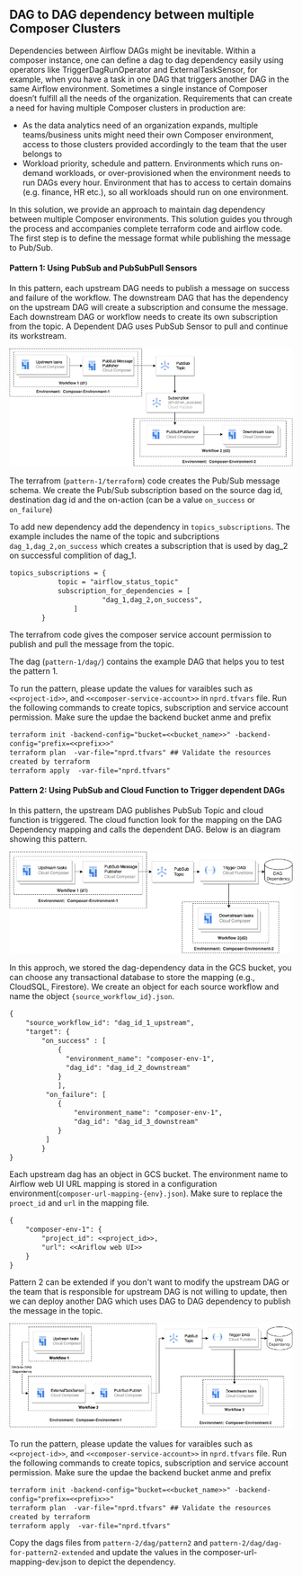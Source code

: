 ## DAG to DAG dependency between multiple Composer Clusters

Dependencies between Airflow DAGs might be inevitable. Within a composer instance, one can define a dag to dag dependency easily using operators like TriggerDagRunOperator and ExternalTaskSensor, for example, when you have a task in one DAG that triggers another DAG in the same Airflow environment. Sometimes a single instance of Composer doesn’t fulfill all the needs of the organization. Requirements that can create a need for having multiple Composer clusters in production are:
- As the data analytics need of an organization expands, multiple teams/business units might need their own Composer environment, access to those clusters provided accordingly to the team that the user belongs to
- Workload priority, schedule and pattern. Environments which runs on-demand workloads, or over-provisioned when the environment needs to run DAGs every hour. Environment that has to access to certain domains (e.g. finance, HR etc.), so all workloads should run on one environment.

In this solution, we provide an approach to maintain dag dependency between multiple Composer environments. This solution guides you through the process and accompanies complete terraform code and airflow code. The first step is to define the message format while publishing the message to Pub/Sub.

#### Pattern 1: Using PubSub and PubSubPull Sensors

In this pattern, each upstream DAG needs to publish a message on success and failure of the workflow. The downstream DAG that has the dependency on the upstream DAG will create a subscription and consume the message. Each downstream DAG or workflow needs to create its own subscription from the topic. A Dependent DAG uses PubSub Sensor to pull and continue its workstream. 

![](images/pattern-1.jpg)

The terrafrom (`pattern-1/terraform`) code creates the Pub/Sub message schema. We create the Pub/Sub subscription based on the source dag id, destination dag id and the on-action (can be a value `on_success` or `on_failure`)

To add new dependency add the dependency in `topics_subscriptions`. The example includes the name of the topic and subcriptions `dag_1,dag_2,on_success` which creates a subscription that is used by dag_2 on successful complition of dag_1.

```
topics_subscriptions = {
            topic = "airflow_status_topic"
            subscription_for_dependencies = [
                       "dag_1,dag_2,on_success",
                ]
        }
```

The terrafrom code gives the composer service account permission to publish and pull the message from the topic.

The dag (`pattern-1/dag/`) contains the example DAG that helps you to test the pattern 1.

To run the pattern, please update the values for varaibles such as `<<project-id>>`, and  `<<composer-service-account>>` in `nprd.tfvars` file. Run the following commands to create topics, subscription and service account permission. Make sure the updae the backend bucket anme and prefix

```
terraform init -backend-config="bucket=<<bucket_name>>" -backend-config="prefix=<<prefix>>" 
terraform plan  -var-file="nprd.tfvars" ## Validate the resources created by terraform
terraform apply  -var-file="nprd.tfvars"
```

#### Pattern 2: Using PubSub and Cloud Function to Trigger dependent DAGs

In this pattern, the upstream DAG publishes PubSub Topic and cloud function is triggered. The cloud function look for the mapping on the DAG Dependency mapping and calls the dependent DAG. Below is an diagram showing this pattern.

![](images/pattern-2.jpg)


In this approch, we stored the dag-dependency data in the GCS bucket, you can choose any transactional database to store the mapping (e.g., CloudSQL, Firestore). We create an object for each source workflow and name the object `{source_workflow_id}.json`. 


```
{
    "source_workflow_id": "dag_id_1_upstream",
    "target": {
        "on_success" : [
            {
              "environment_name": "composer-env-1",
              "dag_id": "dag_id_2_downstream"
            }
            ],
         "on_failure": [
            {
                "environment_name": "composer-env-1",
                "dag_id": "dag_id_3_downstream"
            }
         ]
        }
}
```

Each upstream dag has an object in GCS bucket. The environment name to Airflow web UI URL mapping is stored in a configuration environment(`composer-url-mapping-{env}.json`). Make sure to replace the `proect_id` and `url` in the mapping file.

```
{
    "composer-env-1": {
        "project_id": <<project_id>>,
        "url": <<Ariflow web UI>>   
    }
}
```

Pattern 2 can be extended if you don't want to modify the upstream DAG or the team that is responsible for upstream DAG is not willing to update, then we can deploy another DAG  which uses DAG to DAG dependency to publish the message in the topic.

![](images/extend-pattern-2.jpg)


To run the pattern, please update the values for varaibles such as `<<project-id>>`, and  `<<composer-service-account>>` in `nprd.tfvars` file. Run the following commands to create topics, subscription and service account permission. Make sure the updae the backend bucket anme and prefix

```
terraform init -backend-config="bucket=<<bucket_name>>" -backend-config="prefix=<<prefix>>" 
terraform plan  -var-file="nprd.tfvars" ## Validate the resources created by terraform
terraform apply  -var-file="nprd.tfvars"
```

Copy the dags files from `pattern-2/dag/pattern2` and `pattern-2/dag/dag-for-pattern2-extended` and update the values in the composer-url-mapping-dev.json to depict the dependency.

